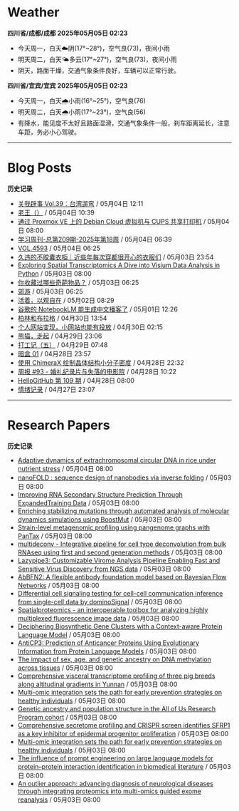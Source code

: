 # Weather
<!--qweather:start-->
**四川省/成都/成都 2025年05月05日 02:23**
- 今天周一，白天☁️阴(17°~28°)，空气良(73)，夜间小雨
- 明天周二，白天🌤️多云(17°~27°)，空气良(73)，夜间小雨
- 阴天，路面干燥，交通气象条件良好，车辆可以正常行驶。

**四川省/宜宾/宜宾 2025年05月05日 02:23**
- 今天周一，白天🌧️小雨(16°~25°)，空气良(76)
- 明天周二，白天🌧️小雨(17°~23°)，空气良(56)
- 有降水，能见度不太好且路面湿滑，交通气象条件一般，刹车距离延长，注意车距，务必小心驾驶。
<!--qweather:end-->
---
# Blog Posts
<!--rss-blogs:start-->
**历史记录**
- [关我辟事 Vol.39：台湾遛弯](https://blog.douchi.space/spark-joy-digest-2025-4b/) / 05月04日 12:11
- [老王（）](https://hp-l.github.io/2025/05/04/103937/) / 05月04日 10:39
- [通过 Proxmox VE 上的 Debian Cloud 虚拟机与 CUPS 共享打印机](https://blog.gxres.net/posts/share-printer-through-vm-on-proxmox-ve-and-cups) / 05月04日 08:00
- [学习周刊-总第209期-2025年第18周](https://wiki.eryajf.net/pages/050366/) / 05月04日 06:39
- [VOL.4593](http://m.wufazhuce.com/one/4752) / 05月04日 06:25
- [久违的不胶囊衣柜｜近些年每次穿都很开心的衣服们](http://bamboobone9.com/favorite-purchases-2025/) / 05月03日 23:54
- [Exploring Spatial Transcriptomics A Dive into Visium Data Analysis in Python](https://divingintogeneticsandgenomics.com/post/python-visium/) / 05月03日 08:00
- [你收藏过哪些奇葩物品？](http://m.wufazhuce.com/question/4352) / 05月03日 06:25
- [郊游](http://m.wufazhuce.com/article/6778) / 05月03日 06:25
- [活着，以观自在](https://www.xiangshitan.com/post/3400.html) / 05月02日 08:29
- [谷歌的 NotebookLM 能生成中文播客了](http://www.ruanyifeng.com/blog/2025/05/notebooklm.html) / 05月01日 12:26
- [柏林和布拉格](https://www.skyue.com/25043013.html) / 04月30日 13:54
- [个人网站变现，小网站也能有投放](https://blog.ops-coffee.cn/r/side-hustle-personal-website-advertising-success.html) / 04月30日 02:15
- [熊猫，走起](https://www.xiangshitan.com/post/3399.html) / 04月29日 23:06
- [打工记（五）](https://yukieyun.net/roam/gravedigger-of-capitalism-05/) / 04月29日 07:48
- [暗盒 01](https://ameow.xyz/archives/film-roll-01) / 04月28日 23:57
- [使用 ChimeraX 绘制晶体结构小分子密度](https://xxu.do/posts/x-ray/Using-ChimeraX-to-plot-crystal-structure-small-molecule-density) / 04月28日 22:32
- [周报 #93 - 婚礼纪录片与失落的电影院](https://www.pseudoyu.com/posts/weekly_review_93) / 04月28日 10:22
- [HelloGitHub 第 109 期](https://hellogithub.com/periodical/volume/109) / 04月28日 08:00
- [情绪记录](https://www.skyue.com/25042723.html) / 04月27日 23:07
<!--rss-blogs:end-->
---
# Research Papers
<!--rss-papers:start-->
**历史记录**
- [Adaptive dynamics of extrachromosomal circular DNA in rice under nutrient stress](https://www.nature.com/articles/s41467-025-59572-x) / 05月04日 08:00
- [nanoFOLD : sequence design of nanobodies via inverse folding](https://www.biorxiv.org/content/10.1101/2025.04.29.651236v1?rss=1) / 05月03日 08:00
- [Improving RNA Secondary Structure Prediction Through ExpandedTraining Data](https://www.biorxiv.org/content/10.1101/2025.05.03.652028v1?rss=1) / 05月03日 08:00
- [Enriching stabilizing mutations through automated analysis of molecular dynamics simulations using BoostMut](https://www.biorxiv.org/content/10.1101/2025.04.29.651183v1?rss=1) / 05月03日 08:00
- [Strain-level metagenomic profiling using pangenome graphs with PanTax](https://www.biorxiv.org/content/10.1101/2025.04.29.651271v1?rss=1) / 05月03日 08:00
- [multideconv - Integrative pipeline for cell type deconvolution from bulk RNAseq using first and second generation methods](https://www.biorxiv.org/content/10.1101/2025.04.29.651220v1?rss=1) / 05月03日 08:00
- [Lazypipe3: Customizable Virome Analysis Pipeline Enabling Fast and Sensitive Virus Discovery from NGS data](https://www.biorxiv.org/content/10.1101/2025.04.29.651217v1?rss=1) / 05月03日 08:00
- [AbBFN2: A flexible antibody foundation model based on Bayesian Flow Networks](https://www.biorxiv.org/content/10.1101/2025.04.29.651170v1?rss=1) / 05月03日 08:00
- [Differential cell signaling testing for cell-cell communication inference from single-cell data by dominoSignal](https://www.biorxiv.org/content/10.1101/2025.05.02.651747v1?rss=1) / 05月03日 08:00
- [Spatialproteomics - an interoperable toolbox for analyzing highly multiplexed fluorescence image data](https://www.biorxiv.org/content/10.1101/2025.04.29.651202v1?rss=1) / 05月03日 08:00
- [Deciphering Biosynthetic Gene Clusters with a Context-aware Protein Language Model](https://www.biorxiv.org/content/10.1101/2025.04.29.651206v1?rss=1) / 05月03日 08:00
- [AntiCP3: Prediction of Anticancer Proteins Using Evolutionary Information from Protein Language Models](https://www.biorxiv.org/content/10.1101/2025.04.29.651196v1?rss=1) / 05月03日 08:00
- [The impact of sex, age, and genetic ancestry on DNA methylation across tissues](https://www.biorxiv.org/content/10.1101/2025.04.29.651179v1?rss=1) / 05月03日 08:00
- [Comprehensive visceral transcriptome profiling of three pig breeds along altitudinal gradients in Yunnan](https://www.nature.com/articles/s41597-025-05070-0) / 05月03日 08:00
- [Multi-omic integration sets the path for early prevention strategies on healthy individuals](https://www.nature.com/articles/s41525-025-00491-7) / 05月03日 08:00
- [Genetic ancestry and population structure in the All of Us Research Program cohort](https://www.nature.com/articles/s41467-025-59351-8) / 05月03日 08:00
- [Comprehensive secretome profiling and CRISPR screen identifies SFRP1 as a key inhibitor of epidermal progenitor proliferation](https://www.nature.com/articles/s41419-025-07691-0) / 05月03日 08:00
- [Multi-omic integration sets the path for early prevention strategies on healthy individuals](https://www.nature.com/articles/s41525-025-00491-7) / 05月03日 08:00
- [The influence of prompt engineering on large language models for protein–protein interaction identification in biomedical literature](https://www.nature.com/articles/s41598-025-99290-4) / 05月03日 08:00
- [An outlier approach: advancing diagnosis of neurological diseases through integrating proteomics into multi-omics guided exome reanalysis](https://www.nature.com/articles/s41525-025-00493-5) / 05月03日 08:00
<!--rss-papers:end-->

